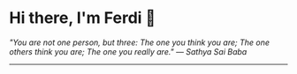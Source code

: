 <h1>Hi there, I'm Ferdi 👋</h1>

<p><em>
  "You are not one person, but three: The one you think you are; The one others think you are; The one you really are." — Sathya Sai Baba
</em></p>

---
